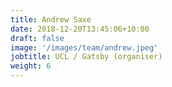 ```yaml
---
title: Andrew Saxe
date: 2018-12-20T13:45:06+10:00
draft: false
image: '/images/team/andrew.jpeg'
jobtitle: UCL / Gatsby (organiser)
weight: 6
---
```


